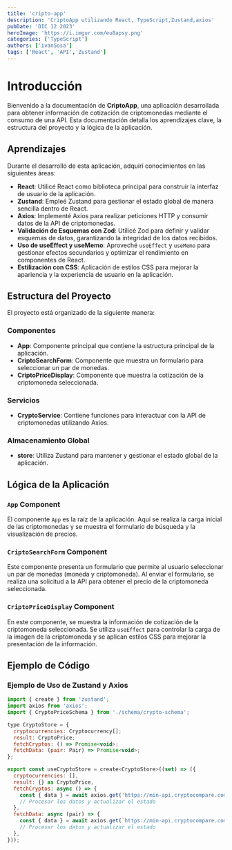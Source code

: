 ```yaml
---
title: 'cripto-app'
description: 'CriptoApp utilizando React, TypeScript,Zustand,axios'
pubDate: 'DIC 12 2023'
heroImage: 'https://i.imgur.com/eu8apsy.png'
categories: ['TypeScript']
authors: ['ivanSosa']
tags: ['React', 'API','Zustand']
---
```




# Introducción

Bienvenido a la documentación de **CriptoApp**, una aplicación desarrollada para obtener información de cotización de criptomonedas mediante el consumo de una API. Esta documentación detalla los aprendizajes clave, la estructura del proyecto y la lógica de la aplicación.

## Aprendizajes

Durante el desarrollo de esta aplicación, adquirí conocimientos en las siguientes áreas:

- **React**: Utilicé React como biblioteca principal para construir la interfaz de usuario de la aplicación.
- **Zustand**: Empleé Zustand para gestionar el estado global de manera sencilla dentro de React.
- **Axios**: Implementé Axios para realizar peticiones HTTP y consumir datos de la API de criptomonedas.
- **Validación de Esquemas con Zod**: Utilicé Zod para definir y validar esquemas de datos, garantizando la integridad de los datos recibidos.
- **Uso de useEffect y useMemo**: Aproveché `useEffect` y `useMemo` para gestionar efectos secundarios y optimizar el rendimiento en componentes de React.
- **Estilización con CSS**: Aplicación de estilos CSS para mejorar la apariencia y la experiencia de usuario en la aplicación.

## Estructura del Proyecto

El proyecto está organizado de la siguiente manera:

### Componentes

- **App**: Componente principal que contiene la estructura principal de la aplicación.
- **CriptoSearchForm**: Componente que muestra un formulario para seleccionar un par de monedas.
- **CriptoPriceDisplay**: Componente que muestra la cotización de la criptomoneda seleccionada.

### Servicios

- **CryptoService**: Contiene funciones para interactuar con la API de criptomonedas utilizando Axios.

### Almacenamiento Global

- **store**: Utiliza Zustand para mantener y gestionar el estado global de la aplicación.

## Lógica de la Aplicación

### `App` Component

El componente `App` es la raíz de la aplicación. Aquí se realiza la carga inicial de las criptomonedas y se muestra el formulario de búsqueda y la visualización de precios.

### `CriptoSearchForm` Component

Este componente presenta un formulario que permite al usuario seleccionar un par de monedas (moneda y criptomoneda). Al enviar el formulario, se realiza una solicitud a la API para obtener el precio de la criptomoneda seleccionada.

### `CriptoPriceDisplay` Component

En este componente, se muestra la información de cotización de la criptomoneda seleccionada. Se utiliza `useEffect` para controlar la carga de la imagen de la criptomoneda y se aplican estilos CSS para mejorar la presentación de la información.

## Ejemplo de Código

### Ejemplo de Uso de Zustand y Axios

```javascript
import { create } from 'zustand';
import axios from 'axios';
import { CryptoPriceSchema } from './schema/crypto-schema';

type CryptoStore = {
  cryptocurrencies: Cryptocurrency[];
  result: CryptoPrice;
  fetchCryptos: () => Promise<void>;
  fetchData: (pair: Pair) => Promise<void>;
};

export const useCryptoStore = create<CryptoStore>((set) => ({
  cryptocurrencies: [],
  result: {} as CryptoPrice,
  fetchCryptos: async () => {
    const { data } = await axios.get('https://min-api.cryptocompare.com/data/top/mktcapfull?limit=20&tsym=USD');
    // Procesar los datos y actualizar el estado
  },
  fetchData: async (pair) => {
    const { data } = await axios.get(`https://min-api.cryptocompare.com/data/pricemultifull?fsyms=${pair.criptocurrency}&tsyms=${pair.currency}`);
    // Procesar los datos y actualizar el estado
  },
}));